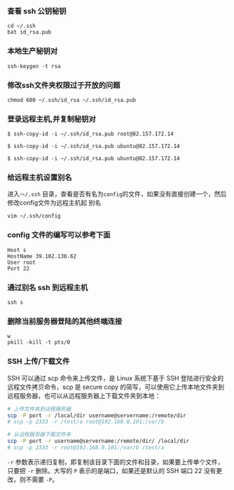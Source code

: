 ### 查看 ssh 公钥秘钥
```shell
cd ~/.ssh
bat id_rsa.pub
```

### 本地生产秘钥对
```shell
ssh-keygen -t rsa
```

### 修改ssh文件夹权限过于开放的问题
```shell
chmod 600 ~/.ssh/id_rsa ~/.ssh/id_rsa.pub
```

### 登录远程主机,并复制秘钥对
```shell
$ ssh-copy-id -i ~/.ssh/id_rsa.pub root@82.157.172.14
```

```shell
$ ssh-copy-id -i ~/.ssh/id_rsa.pub ubuntu@82.157.172.14
```

```
$ ssh-copy-id -i ~/.ssh/id_rsa.pub ubuntu@82.157.172.14
```

### 给远程主机设置别名
进入`～/.ssh` 目录，查看是否有名为`config`的文件，如果没有直接创建一个，然后修改config文件为远程主机起 别名
```shell
vim ~/.ssh/config
```

### config 文件的编写可以参考下面
```vim
Host s
HostName 39.102.138.62
User root
Port 22
```

### 通过别名 ssh 到远程主机
```shell
ssh s
```

### 删除当前服务器登陆的其他终端连接

``` shell
w
pkill -kill -t pts/0 
```

### SSH 上传/下载文件
SSH 可以通过 scp 命令来上传文件，是 Linux 系统下基于 SSH 登陆进行安全的远程文件拷贝命令，scp 是 secure copy 的简写，可以使用它上传本地文件夹到远程服务器，也可以从远程服务器上下载文件夹到本地：

```bash
# 上传文件夹到远程服务器
scp -P port -r /local/dir username@servername:/remote/dir
# scp -p 2333 -r /test/a root@192.168.0.101:/var/b

# 从远程服务器下载文件夹
scp -P port -r username@servername:/remote/dir/ /local/dir
# scp -p 2333 -r root@192.168.0.101:/var/b /test/a
```

`-r` 参数表示递归复制，即复制该目录下面的文件和目录，如果要上传单个文件，只要把 `-r` 删除。大写的 `P` 表示的是端口，如果还是默认的 SSH 端口 22 没有更改，则不需要 `-P`。
